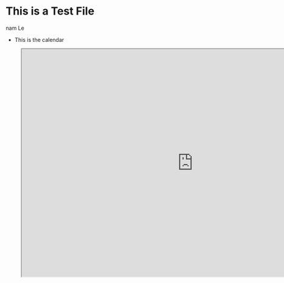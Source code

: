 # This is a Test File
nam Le

 - This is the calendar
 
<figure class="video_container">
<iframe width="900" height="600" src="https://docs.google.com/spreadsheets/d/e/2PACX-1vQ0x93LZFE7tEbTHVvvVe4OkZ89NJpfhOkqwDZZqwmaJE27I_PoVceisyd_9-sTUA4A6AJVSar4NgvS/pubhtml?widget=true&amp;headers=false"></iframe>
</figure>

